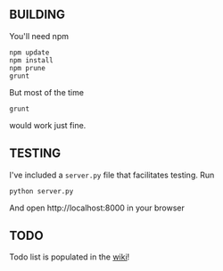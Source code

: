 BUILDING
----

You'll need npm

```
npm update
npm install
npm prune
grunt
```

But most of the time 

```
grunt
```

would work just fine.

TESTING
----

I've included a ```server.py``` file that facilitates testing. Run

```
python server.py
```

And open http://localhost:8000 in your browser

TODO
----
Todo list is populated in the [wiki](https://github.com/ongmingyang/gridwalker/wiki)!
